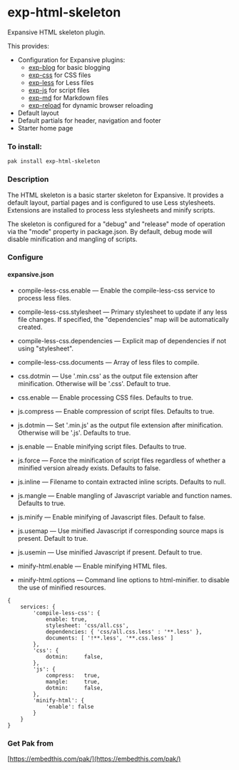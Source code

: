 exp-html-skeleton
===

Expansive HTML skeleton plugin.

This provides:

 * Configuration for Expansive plugins: 
    * [exp-blog](https://github.com/embedthis/exp-blog) for basic blogging
    * [exp-css](https://github.com/embedthis/exp-css) for CSS files
    * [exp-less](https://github.com/embedthis/exp-less) for Less files
    * [exp-js](https://github.com/embedthis/exp-js) for script files
    * [exp-md](https://github.com/embedthis/exp-md) for Markdown files
    * [exp-reload](https://github.com/embedthis/exp-reload) for dynamic browser reloading
 * Default layout 
 * Default partials for header, navigation and footer
 * Starter home page

### To install:

    pak install exp-html-skeleton

### Description

The HTML skeleton is a basic starter skeleton for Expansive. It provides a default layout,
partial pages and is configured to use Less stylesheets. Extensions are installed
to process less stylesheets and minify scripts.

The skeleton is configured for a "debug" and "release" mode of operation via the 
"mode" property in package.json. By default, debug mode will disable minification and
mangling of scripts.

### Configure

#### expansive.json

* compile-less-css.enable &mdash; Enable the compile-less-css service to process less files.
* compile-less-css.stylesheet &mdash; Primary stylesheet to update if any less file changes.
    If specified, the "dependencies" map will be automatically created. 
* compile-less-css.dependencies &mdash; Explicit map of dependencies if not using "stylesheet". 
* compile-less-css.documents &mdash; Array of less files to compile.

* css.dotmin &mdash; Use '.min.css' as the output file extension after minification. Otherwise will be
    '.css'.  Default to true.
* css.enable &mdash; Enable processing CSS files. Defaults to true.

* js.compress &mdash; Enable compression of script files. Defaults to true.
* js.dotmin &mdash; Set '.min.js' as the output file extension after minification. Otherwise will be '.js'. Defaults to true.
* js.enable &mdash; Enable minifying script files. Defaults to true.
* js.force &mdash; Force the minification of script files regardless of whether a minified version already exists. Defaults to false.
* js.inline &mdash; Filename to contain extracted inline scripts. Defaults to null.
* js.mangle &mdash; Enable mangling of Javascript variable and function names. Defaults to true.
* js.minify &mdash; Enable minifying of Javascript files. Default to false.
* js.usemap &mdash; Use minified Javascript if corresponding source maps is present. Default to true.
* js.usemin &mdash; Use minified Javascript if present. Default to true.
* minify-html.enable &mdash; Enable minifying HTML files.
* minify-html.options &mdash; Command line options to html-minifier.
    to disable the use of minified resources.

```
{
    services: {
        'compile-less-css': {
            enable: true,
            stylesheet: 'css/all.css',
            dependencies: { 'css/all.css.less' : '**.less' },
            documents: [ '!**.less', '**.css.less' ]
        },
        'css': {
            dotmin:     false,
        },
        'js': {
            compress:   true,
            mangle:     true,
            dotmin:     false,
        },
        'minify-html': {
            'enable': false
        }
    }
}
```

### Get Pak from

[https://embedthis.com/pak/](https://embedthis.com/pak/)
